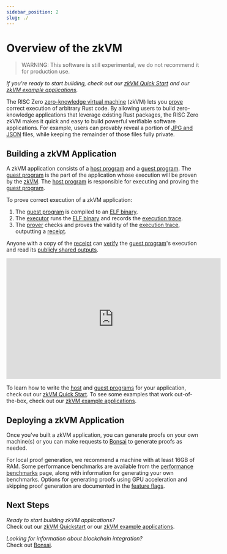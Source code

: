 ```yaml
---
sidebar_position: 2
slug: ./
---
```


# Overview of the zkVM
> WARNING: This software is still experimental, we do not recommend it for production use.

_If you're ready to start building, check out our [zkVM Quick Start] and our [zkVM example applications]._

The RISC Zero [zero-knowledge virtual machine] (zkVM) lets you [prove] correct execution of arbitrary Rust code. 
By allowing users to build zero-knowledge applications that leverage existing Rust packages, the RISC Zero zkVM makes it quick and easy to build powerful verifiable software applications. 
For example, users can provably reveal a portion of [JPG and JSON] files, while keeping the remainder of those files fully private. 

## Building a zkVM Application
A zkVM application consists of a [host program] and a [guest program]. 
The [guest program] is the part of the application whose execution will be proven by the [zkVM]. 
The [host program] is responsible for executing and proving the [guest program]. 

To prove correct execution of a zkVM application: 
1. The [guest program] is compiled to an [ELF binary].
2. The [executor] runs the [ELF binary] and records the [execution trace].
3.  The [prover] checks and proves the validity of the [execution trace], outputting a [receipt]. 

Anyone with a copy of the [receipt] can [verify] the [guest program]'s execution and read its [publicly shared outputs]. 

<center>
<iframe width="560" height="315" src="https://www.youtube.com/embed/cLqFvhmXiD0" title="YouTube video player" frameborder="0" allow="accelerometer; autoplay; clipboard-write; encrypted-media; gyroscope; picture-in-picture; web-share" allowfullscreen></iframe>
</center>

To learn how to write the [host] and [guest programs] for your application, check out our [zkVM Quick Start]. 
To see some examples that work out-of-the-box, check out our [zkVM example applications].

## Deploying a zkVM Application
Once you've built a zkVM application, you can generate proofs on your own machine(s) or you can make requests to [Bonsai] to generate proofs as needed. 

For local proof generation, we recommend a machine with at least 16GB of RAM. 
Some performance benchmarks are available from the [performance benchmarks] page, along with information for generating your own benchmarks.
Options for generating proofs using GPU acceleration and skipping proof generation are documented in the [feature flags].

## Next Steps
*Ready to start building zkVM applications?* <br/>
Check out our [zkVM Quickstart](quickstart.md) or our [zkVM example applications]. 

*Looking for information about blockchain integration?* <br/>
Check out [Bonsai].

[Bonsai]: ../bonsai/
[receipt]: ../terminology#receipt
[ELF binary]: ../terminology#elf-binary
[execution trace]: ../terminology#execution-trace
[executor]: ../terminology#executor
[feature flags]: https://github.com/risc0/risc0#feature-flags
[guest program]: ../terminology#guest-program
[guest programs]: ../terminology#guest-program
[host]: ../terminology#host-program
[host program]: ../terminology#host-program
[JPG and JSON]: https://www.risczero.com/news/waldo
[performance benchmarks]: benchmarks
[prove]: ../terminology#validity-proof
[proofs]: ../terminology#validity-proof
[prover]: ../terminology#prover
[publicly shared outputs]: ../terminology#journal
[verify]: ../terminology#verify
[zero-knowledge virtual machine]: ../terminology#zero-knowledge-virtual-machine-zkvm
[zkvm]: ../terminology#zero-knowledge-virtual-machine-zkvm
[zkVM Quick Start]: ./quickstart.md
[zkVM example applications]: https://github.com/risc0/risc0/tree/v0.17.0/examples
